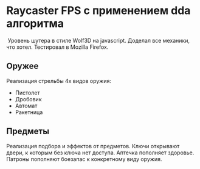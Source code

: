 <h1>Raycaster FPS с применением dda алгоритма</h1>
<img src="https://github.com/user-attachments/assets/33a17ea6-44f2-4c10-9326-d2bad3a54ecd" alt="" />
Уровень шутера в стиле Wolf3D на javascript. Доделал все механики, что хотел. Тестировал в Mozilla Firefox.
<h2>Оружее</h2>
<p>Реализация стрельбы 4х видов оружия:</p>
<ul>
  <li>Пистолет</li>
  <li>Дробовик</li>
  <li>Автомат</li>
  <li>Ракетница</li>
</ul>
<h2>Предметы</h2>
<p>Реализация подбора и эффектов от предметов. Ключи открывают двери, к которым без ключа нет доступа. Аптечка пополняет здоровье. Патроны пополняют боезапас к конкретному виду оружия.</p>
